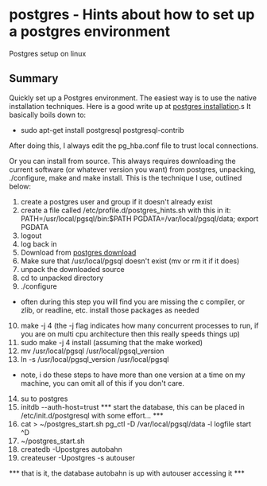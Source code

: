 # postgres - Hints about how to set up a postgres environment

Postgres setup on linux

## Summary

Quickly set up a Postgres environment. The easiest way is to use the native
installation techniques.  Here is a good write up at [postgres installation](digitalocean).s It
basically boils down to:

* sudo apt-get install postgresql postgresql-contrib

After doing this, I always edit the pg_hba.conf file to trust local connections.

Or you can install from source.  This always requires downloading the current software
(or whatever version you want) from postgres, unpacking, ./configure, make and make install.
This is the technique I use, outlined below:

1. create a postgres user and group if it doesn't already exist
2. create a file called /etc/profile.d/postgres_hints.sh with this in it:
PATH=/usr/local/pgsql/bin:$PATH
PGDATA=/var/local/pgsql/data; export PGDATA
3. logout
4. log back in
5. Download from [postgres download](Postgresql.org)
6. Make sure that /usr/local/pgsql doesn't exist (mv or rm it if it does)
7. unpack the downloaded source
8. cd to unpacked directory
9. ./configure
* often during this step you will find you are missing the c compiler, or zlib, or readline, etc.  install
those packages as needed
10. make -j 4 (the -j flag indicates how many concurrent processes to run, if you are on multi cpu
architecture then this really speeds things up)
11. sudo make -j 4 install (assuming that the make worked)
12. mv /usr/local/pgsql /usr/local/pgsql_version
13. ln -s /usr/local/pgsql_version /usr/local/pgsql
* note, i do these steps to have more than one version at a time on my
machine, you can omit all of this if you don't care.
14) su to postgres
15) initdb --auth-host=trust
*** start the database, this can be placed in /etc/init.d/postgresql with some effort... ***
16) cat > ~/postgres_start.sh
pg_ctl -D /var/local/pgsql/data -l logfile start
^D
17) ~/postgres_start.sh
18) createdb -Upostgres autobahn
19) createuser -Upostgres -s autouser

*** that is it, the database autobahn is up with autouser accessing it ***

[postgres installation]: https://www.digitalocean.com/community/tutorials/how-to-install-and-use-postgresql-on-ubuntu-14-04
[postgres download]: http://www.postgresql.org/ftp/source/

